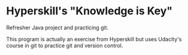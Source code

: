 # Hyperskill's "Knowledge is Key"
Refresher Java project and practicing git.

This program is actually an exercise from Hyperskill but uses Udacity's course in git to practice git and version control.
